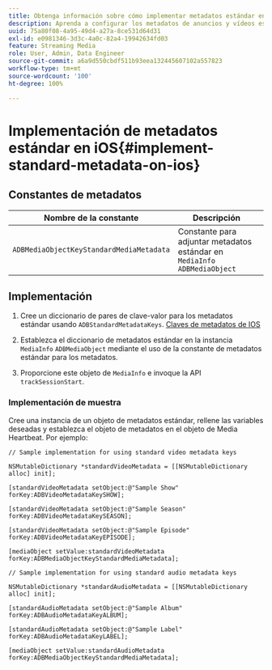 ```yaml
---
title: Obtenga información sobre cómo implementar metadatos estándar en iOS
description: Aprenda a configurar los metadatos de anuncios y vídeos estándar para enviarlos con llamadas de seguimiento en iOS.
uuid: 75a80f08-4a95-49d4-a27a-8ce531d64d31
exl-id: e0981346-3d3c-4a0c-82a4-19942634fd03
feature: Streaming Media
role: User, Admin, Data Engineer
source-git-commit: a6a9d550cbdf511b93eea132445607102a557823
workflow-type: tm+mt
source-wordcount: '100'
ht-degree: 100%

---
```


# Implementación de metadatos estándar en iOS{#implement-standard-metadata-on-ios}

## Constantes de metadatos

| Nombre de la constante | Descripción   |
|---|---|
| `ADBMediaObjectKeyStandardMediaMetadata` | Constante para adjuntar metadatos estándar en `MediaInfo ADBMediaObject` |

## Implementación

1. Cree un diccionario de pares de clave-valor para los metadatos estándar usando `ADBStandardMetadataKeys`.
   [Claves de metadatos de IOS](/help/use-cases/track-av-playback/impl-std-metadata/ios-metadata-keys.md)

1. Establezca el diccionario de metadatos estándar en la instancia `MediaInfo` `ADBMediaObject` mediante el uso de la constante de metadatos estándar para los metadatos.

1. Proporcione este objeto de `MediaInfo` e invoque la API `trackSessionStart`.

### Implementación de muestra

Cree una instancia de un objeto de metadatos estándar, rellene las variables deseadas y establezca el objeto de metadatos en el objeto de Media Heartbeat. Por ejemplo:

```
// Sample implementation for using standard video metadata keys 
 
NSMutableDictionary *standardVideoMetadata = [[NSMutableDictionary alloc] init]; 
 
[standardVideoMetadata setObject:@"Sample Show" forKey:ADBVideoMetadataKeySHOW]; 
 
[standardVideoMetadata setObject:@"Sample Season" forKey:ADBVideoMetadataKeySEASON]; 
 
[standardVideoMetadata setObject:@"Sample Episode" forKey:ADBVideoMetadataKeyEPISODE]; 
 
[mediaObject setValue:standardVideoMetadata forKey:ADBMediaObjectKeyStandardMediaMetadata];
```

```
// Sample implementation for using standard audio metadata keys 
 
NSMutableDictionary *standardAudioMetadata = [[NSMutableDictionary alloc] init];  
 
[standardAudioMetadata setObject:@"Sample Album"   forKey:ADBAudioMetadataKeyALBUM];  
 
[standardAudioMetadata setObject:@"Sample Label"   forKey:ADBAudioMetadataKeyLABEL]; 
 
[mediaObject setValue:standardAudioMetadata   forKey:ADBMediaObjectKeyStandardMediaMetadata];
```
